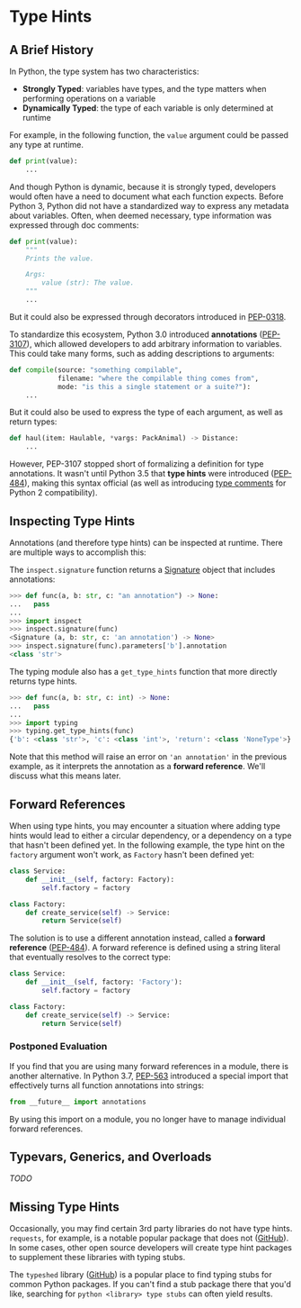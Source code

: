 # Type Hints

## A Brief History

In Python, the type system has two characteristics:

- **Strongly Typed**: variables have types, and the type matters when performing operations on a variable
- **Dynamically Typed**: the type of each variable is only determined at runtime

For example, in the following function, the `value` argument could be passed any type at runtime.

```py
def print(value):
    ...
```

And though Python is dynamic, because it is strongly typed, developers would often have a need to document what each function expects.  Before Python 3, Python did not have a standardized way to express any metadata about variables.  Often, when deemed necessary, type information was expressed through doc comments:

```py
def print(value):
    """
    Prints the value.

    Args:
        value (str): The value.
    """
    ...
```

But it could also be expressed through decorators introduced in [PEP-0318](https://peps.python.org/pep-0318/).

To standardize this ecosystem, Python 3.0 introduced **annotations** ([PEP-3107](https://peps.python.org/pep-3107/)), which allowed developers to add arbitrary information to variables.  This could take many forms, such as adding descriptions to arguments:

```py
def compile(source: "something compilable",
            filename: "where the compilable thing comes from",
            mode: "is this a single statement or a suite?"):
    ...
```

But it could also be used to express the type of each argument, as well as return types:

```py
def haul(item: Haulable, *vargs: PackAnimal) -> Distance:
    ...
```

However, PEP-3107 stopped short of formalizing a definition for type annotations.  It wasn't until Python 3.5 that **type hints** were introduced ([PEP-484](https://peps.python.org/pep-0484/)), making this syntax official (as well as introducing [type comments](https://peps.python.org/pep-0484/#suggested-syntax-for-python-2-7-and-straddling-code) for Python 2 compatibility).

## Inspecting Type Hints
Annotations (and therefore type hints) can be inspected at runtime.  There are multiple ways to accomplish this:

The `inspect.signature` function returns a [Signature](https://docs.python.org/3/library/inspect.html#inspect.Signature) object that includes annotations:

```py
>>> def func(a, b: str, c: "an annotation") -> None:
...   pass
... 
>>> import inspect
>>> inspect.signature(func)
<Signature (a, b: str, c: 'an annotation') -> None>
>>> inspect.signature(func).parameters['b'].annotation
<class 'str'>
```

The typing module also has a `get_type_hints` function that more directly returns type hints.

```py
>>> def func(a, b: str, c: int) -> None:
...   pass
... 
>>> import typing
>>> typing.get_type_hints(func) 
{'b': <class 'str'>, 'c': <class 'int'>, 'return': <class 'NoneType'>}
```

Note that this method will raise an error on `'an annotation'` in the previous example, as it interprets the annotation as a **forward reference**.  We'll discuss what this means later.

## Forward References

When using type hints, you may encounter a situation where adding type hints would lead to either a circular dependency, or a dependency on a type that hasn't been defined yet.  In the following example, the type hint on the `factory` argument won't work, as `Factory` hasn't been defined yet:

```py
class Service:
    def __init__(self, factory: Factory):
        self.factory = factory

class Factory:
    def create_service(self) -> Service:
        return Service(self)
```

The solution is to use a different annotation instead, called a **forward reference** ([PEP-484](https://peps.python.org/pep-0484/#forward-references)).  A forward reference is defined using a string literal that eventually resolves to the correct type:

```py
class Service:
    def __init__(self, factory: 'Factory'):
        self.factory = factory

class Factory:
    def create_service(self) -> Service:
        return Service(self)
```

### Postponed Evaluation

If you find that you are using many forward references in a module, there is another alternative.  In Python 3.7, [PEP-563](https://peps.python.org/pep-0563/) introduced a special import that effectively turns all function annotations into strings:

```py
from __future__ import annotations
```

By using this import on a module, you no longer have to manage individual forward references.

## Typevars, Generics, and Overloads

_TODO_

## Missing Type Hints
Occasionally, you may find certain 3rd party libraries do not have type hints.  `requests`, for example, is a notable popular package that does not ([GitHub](https://github.com/psf/requests/issues/3855)).  In some cases, other open source developers will create type hint packages to supplement these libraries with typing stubs.

The `typeshed` library ([GitHub](https://github.com/python/typeshed)) is a popular place to find typing stubs for common Python packages.  If you can't find a stub package there that you'd like, searching for `python <library> type stubs` can often yield results.
